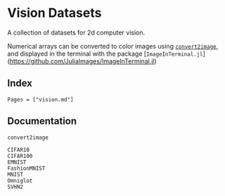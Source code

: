 # Vision Datasets

A collection of datasets for 2d computer vision. 

Numerical arrays can be converted to color images using 
[`convert2image`](@ref), and displayed in the terminal with
the package [`ImageInTerminal.jl`]
(https://github.com/JuliaImages/ImageInTerminal.jl)

## Index

```@index
Pages = ["vision.md"]
```

## Documentation

```@docs
convert2image
```

```@docs
CIFAR10
CIFAR100
EMNIST
FashionMNIST
MNIST
Omniglot
SVHN2
```
